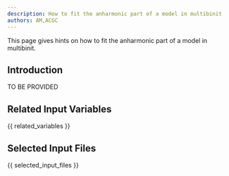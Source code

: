```yaml
---
description: How to fit the anharmonic part of a model in multibinit
authors: AM,ACGC
---
```


This page gives hints on how to fit the anharmonic part of a model in multibinit.

## Introduction

TO BE PROVIDED
    
## Related Input Variables

{{ related_variables }}

## Selected Input Files

{{ selected_input_files }}

